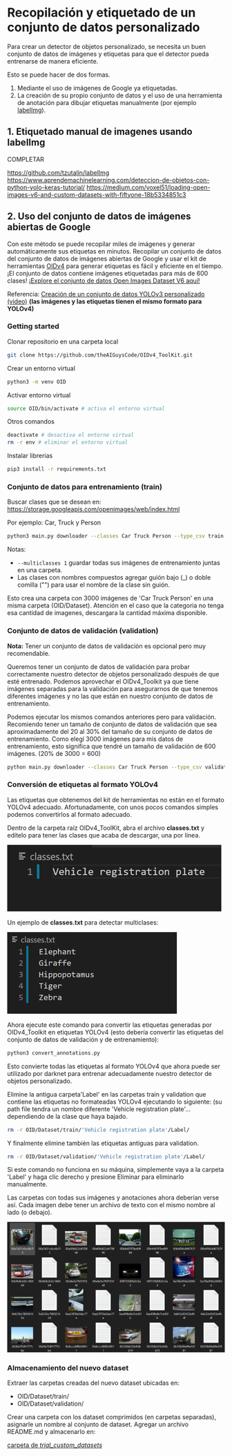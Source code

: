 # Recopilación y etiquetado de un conjunto de datos personalizado

Para crear un detector de objetos personalizado, se necesita un buen conjunto de datos de imágenes y etiquetas para que el detector pueda entrenarse de manera eficiente.

Esto se puede hacer de dos formas. 

1. Mediante el uso de imágenes de Google ya etiquetadas.
2. La creación de su propio conjunto de datos y el uso de una herramienta de anotación para dibujar etiquetas manualmente (por ejemplo [labelImg](https://github.com/tzutalin/labelImg)). 

## 1. Etiquetado manual de imagenes usando labelImg

COMPLETAR

https://github.com/tzutalin/labelImg
https://www.aprendemachinelearning.com/deteccion-de-objetos-con-python-yolo-keras-tutorial/
https://medium.com/voxel51/loading-open-images-v6-and-custom-datasets-with-fiftyone-18b5334851c3

## 2. Uso del conjunto de datos de imágenes abiertas de Google 

Con este método se puede recopilar miles de imágenes y generar automáticamente sus etiquetas en minutos. Recopilar un conjunto de datos del conjunto de datos de imágenes abiertas de Google y usar el kit de herramientas [OIDv4](https://github.com/theAIGuysCode/OIDv4_ToolKit) para generar etiquetas es fácil y eficiente en el tiempo. ¡El conjunto de datos contiene imágenes etiquetadas para más de 600 clases! [¡Explore el conjunto de datos Open Images Dataset V6 aquí!](Https://storage.googleapis.com/openimages/web/index.html)

Referencia:
[Creación de un conjunto de datos YOLOv3 personalizado (video)](https://www.youtube.com/watch?v=_4A9inxGqRM) **(las imágenes y las etiquetas tienen el mismo formato para YOLOv4)**

### Getting started

Clonar repositorio en una carpeta local
``` bash
git clone https://github.com/theAIGuysCode/OIDv4_ToolKit.git
```

Crear un entorno virtual
``` bash
python3 -m venv OID
```

Activar entorno virtual
``` bash
source OID/bin/activate # activa el entorno virtual
```

Otros comandos
``` bash
deactivate # desactiva el entorno virtual
rm -r env # eliminar el entorno virtual
```

Instalar librerias

``` bash
pip3 install -r requirements.txt
```

### Conjunto de datos para entrenamiento (train)

Buscar clases que se desean en: https://storage.googleapis.com/openimages/web/index.html

Por ejemplo: Car, Truck y Person

``` bash
python3 main.py downloader --classes Car Truck Person --type_csv train --limit 3000 --multiclasses 1
```

Notas: 
* `--multiclasses 1` guardar todas sus imágenes de entrenamiento juntas en una carpeta.
* Las clases con nombres compuestos agregar guión bajo (_) o doble comilla ("") para usar el nombre de la clase sin guión.

Esto crea una carpeta con 3000 imágenes de 'Car Truck Person' en una misma carpeta (OID/Dataset). Atención en el caso que la categoria no tenga esa cantidad de imagenes, descargara la cantidad máxima disponible.

### Conjunto de datos de validación (validation)

**Nota:** Tener un conjunto de datos de validación es opcional pero muy recomendable.

Queremos tener un conjunto de datos de validación para probar correctamente nuestro detector de objetos personalizado después de que esté entrenado. Podemos aprovechar el OIDv4_Toolkit ya que tiene imágenes separadas para la validación para asegurarnos de que tenemos diferentes imágenes y no las que están en nuestro conjunto de datos de entrenamiento.

Podemos ejecutar los mismos comandos anteriores pero para validación. Recomiendo tener un tamaño de conjunto de datos de validación que sea aproximadamente del 20 al 30% del tamaño de su conjunto de datos de entrenamiento.
Como elegí 3000 imágenes para mis datos de entrenamiento, esto significa que tendré un tamaño de validación de 600 imágenes. (20% de 3000 = 600)

``` bash
python main.py downloader --classes Car Truck Person --type_csv validation --limit 600 --multiclasses 1
```

### Conversión de etiquetas al formato YOLOv4

Las etiquetas que obtenemos del kit de herramientas no están en el formato YOLOv4 adecuado. Afortunadamente, con unos pocos comandos simples podemos convertirlos al formato adecuado.

Dentro de la carpeta raíz OIDv4_ToolKit, abra el archivo **classes.txt** y edítelo para tener las clases que acaba de descargar, una por línea.

![](img/OID_classe.png)

Un ejemplo de **classes.txt** para detectar multiclases:

![](img/OID_multiClasses.png)

Ahora ejecute este comando para convertir las etiquetas generadas por OIDv4_Toolkit en etiquetas YOLOv4 (esto debería convertir las etiquetas del conjunto de datos de validación y de entrenamiento):

``` bash
python3 convert_annotations.py
```

Esto convierte todas las etiquetas al formato YOLOv4 que ahora puede ser utilizado por darknet para entrenar adecuadamente nuestro detector de objetos personalizado.

Elimine la antigua carpeta'Label' en las carpetas train y validation que contiene las etiquetas no formateadas YOLOv4 ejecutando lo siguiente: (su path file tendra un nombre diferente 'Vehicle registration plate'... dependiendo de la clase que haya bajado.

``` bash
rm -r OID/Dataset/train/'Vehicle registration plate'/Label/
```

Y finalmente elimine también las etiquetas antiguas para validation.

``` bash
rm -r OID/Dataset/validation/'Vehicle registration plate'/Label/
```

Si este comando no funciona en su máquina, simplemente vaya a la carpeta 'Label' y haga clic derecho y presione Eliminar para eliminarlo manualmente.

Las carpetas con todas sus imágenes y anotaciones ahora deberían verse así. Cada imagen debe tener un archivo de texto con el mismo nombre al lado (o debajo).

![](img/OID_result.png)

### Almacenamiento del nuevo dataset

Extraer las carpetas creadas del nuevo dataset ubicadas en: 

*   OID/Dataset/train/
*   OID/Dataset/validation/

Crear una carpeta con los dataset comprimidos (en carpetas separadas), asignarle un nombre al conjunto de dataset. Agregar un archivo README.md y almacenarlo en:

[carpeta de *trial_custom_datasets*](https://drive.google.com/drive/folders/1zrvJLeeatbOYWB1CfjX0wxGsAbtfmqoL?usp=sharing)




